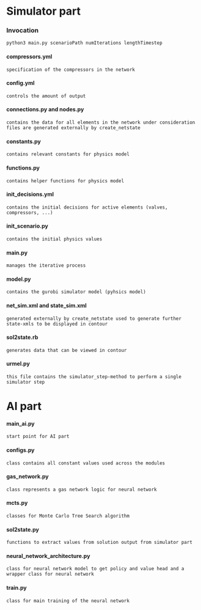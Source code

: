 # Simulator part
### Invocation
    python3 main.py scenarioPath numIterations lengthTimestep

#### compressors.yml
    specification of the compressors in the network

#### config.yml
    controls the amount of output

#### connections.py and nodes.py
    contains the data for all elements in the network under consideration
    files are generated externally by create_netstate

#### constants.py
    contains relevant constants for physics model

#### functions.py
    contains helper functions for physics model

#### init_decisions.yml
    contains the initial decisions for active elements (valves, compressors, ...)

#### init_scenario.py
    contains the initial physics values

#### main.py
    manages the iterative process

#### model.py
    contains the gurobi simulator model (pyhsics model)

#### net_sim.xml and state_sim.xml
    generated externally by create_netstate used to generate further state-xmls to be displayed in contour

#### sol2state.rb
    generates data that can be viewed in contour

#### urmel.py
    this file contains the simulator_step-method to perform a single simulator step

# AI part

#### main_ai.py
    start point for AI part

#### configs.py
    class contains all constant values used across the modules

#### gas_network.py
    class represents a gas network logic for neural network

#### mcts.py
    classes for Monte Carlo Tree Search algorithm

#### sol2state.py
    functions to extract values from solution output from simulator part

#### neural_network_architecture.py
    class for neural network model to get policy and value head and a wrapper class for neural network

#### train.py
    class for main training of the neural network
